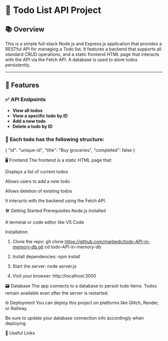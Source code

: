# 📝 Todo List API Project

## 📚 Overview

This is a simple full-stack Node.js and Express.js application that provides a RESTful API for managing a Todo list. It features a backend that supports all standard CRUD operations, and a static frontend HTML page that interacts with the API via the Fetch API. A database is used to store todos persistently.

---

## 🚀 Features

### ✅ API Endpoints
- **View all todos**
- **View a specific todo by ID**
- **Add a new todo**
- **Delete a todo by ID**

### 🧱 Each todo has the following structure:
{
"id": "unique-id",
"title": "Buy groceries",
"completed": false
}

🖥️ Frontend
The frontend is a static HTML page that:

Displays a list of current todos

Allows users to add a new todo

Allows deletion of existing todos

It interacts with the backend using the Fetch API.

🛠️ Getting Started
Prerequisites
Node.js installed

A terminal or code editor like VS Code

Installation
1. Clone the repo:
git clone https://github.com/marbedc/todo-API-in-memory-db.git
cd todo-API-in-memory-db

2. Install dependencies:
npm install

3. Start the server:
node server.js

4. Visit your browser:
http://localhost:3000

🗃️ Database
The app connects to a database to persist todo items. Todos remain available even after the server is restarted.

🌐 Deployment
You can deploy this project on platforms like Glitch, Render, or Railway.

Be sure to update your database connection info accordingly when deploying.

📎 Useful Links





